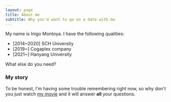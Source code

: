 ```yaml
---
layout: page
title: About me
subtitle: Why you'd want to go on a date with me
---
```


My name is Inigo Montoya. I have the following qualities:

- [2014~2020] SCH University 
- [2019~] Cogaplex company
- [2021~] Hanyang University

What else do you need?

### My story

To be honest, I'm having some trouble remembering right now, so why don't you just watch [my movie](https://en.wikipedia.org/wiki/The_Princess_Bride_%28film%29) and it will answer **all** your questions.
